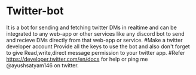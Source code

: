 # Twitter-bot 
It is a bot for sending and fetching twitter DMs in realtime and can be integrated to any web-app or other services like any discord bot to send and recieve DMs directly from that web-app or service.
#Make a twitter developer account 
Provide all the keys to use the bot and also don't forget to give Read,write,direct message permission to your twitter app.
#Refer https://developer.twitter.com/en/docs for help or ping me @ayushsatyam146 on twitter.
